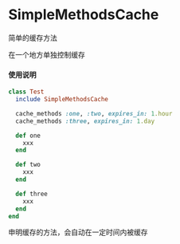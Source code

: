 # SimpleMethodsCache

简单的缓存方法

在一个地方单独控制缓存

#### 使用说明

```ruby
class Test
  include SimpleMethodsCache

  cache_methods :one, :two, expires_in: 1.hour
  cache_methods :three, expires_in: 1.day

  def one
    xxx
  end

  def two
    xxx
  end

  def three
    xxx
  end
end

```

申明缓存的方法，会自动在一定时间内被缓存